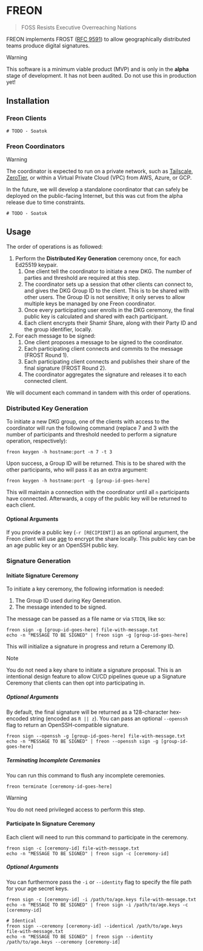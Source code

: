 # FREON

> FOSS Resists Executive Overreaching Nations

FREON implements FROST ([RFC 9591](https://www.rfc-editor.org/rfc/rfc9591.html)) to allow geographically distributed teams produce digital signatures.

> [!WARNING]
> This software is a minimum viable product (MVP) and is only in the **alpha** stage of development. It has not been audited. Do not use this in production yet!

## Installation

### Freon Clients

```terminal
# TODO - Soatok
```

### Freon Coordinators

> [!WARNING]
> The coordinator is expected to run on a private network, such as [Tailscale](https://tailscale.com),
> [ZeroTier](https://www.zerotier.com), or within a Virtual Private Cloud (VPC) from AWS, Azure, or GCP.
>
> In the future, we will develop a standalone coordinator that can safely be deployed on the public-facing
> Internet, but this was cut from the alpha release due to time constraints.

```terminal
# TODO - Soatok
```

## Usage

The order of operations is as followed:

1. Perform the **Distributed Key Generation** ceremony once, for each Ed25519 keypair.
   1. One client tell the coordinator to initiate a new DKG. The number of parties and threshold are required at this step.
   2. The coordinator sets up a session that other clients can connect to, and gives the DKG Group ID to the client. This is to be shared with other users. The Group ID is not sensitive; it only serves to allow multiple keys be managed by one Freon coordinator.
   3. Once every participating user enrolls in the DKG ceremony, the final public key is calculated and shared with each participant.
   4. Each client encrypts their Shamir Share, along with their Party ID and the group identifier, locally.
2. For each message to be signed:
   1. One client proposes a message to be signed to the coordinator.
   2. Each participating client connects and commits to the message (FROST Round 1).
   3. Each participating client connects and publishes their share of the final signature (FROST Round 2).
   4. The coordinator aggregates the signature and releases it to each connected client.

We will document each command in tandem with this order of operations.

### Distributed Key Generation

To initiate a new DKG group, one of the clients with access to the coordinator will run the following command (replace 7 and 3 with
the number of participants and threshold needed to perform a signature operation, respectively):

```terminal
freon keygen -h hostname:port -n 7 -t 3
```

Upon success, a Group ID will be returned. This is to be shared with the other participants, who will pass it as an extra argument:

```terminal
freon keygen -h hostname:port -g [group-id-goes-here]
```

This will maintain a connection with the coordinator until all `n` participants have connected. Afterwards, a copy of the public key will be returned to each client.

#### Optional Arguments

If you provide a public key (`-r [RECIPIENT]`) as an optional argument, the Freon client will use [age](https://age-encryption.org) to encrypt the share locally. This public key can be an age public key or an OpenSSH public key.

### Signature Generation

#### Initiate Signature Ceremony

To initiate a key ceremony, the following information is needed:

1. The Group ID used during Key Generation.
2. The message intended to be signed.

The message can be passed as a file name or via `STDIN`, like so:

```terminal
freon sign -g [group-id-goes-here] file-with-message.txt
echo -n "MESSAGE TO BE SIGNED" | freon sign -g [group-id-goes-here]
```

This will initialize a signature in progress and return a Ceremony ID.

> [!NOTE]
> You do not need a key share to initiate a signature proposal. This is an intentional design feature to allow
> CI/CD pipelines queue up a Signature Ceremony that clients can then opt into participating in.

##### Optional Arguments

By default, the final signature will be returned as a 128-character hex-encoded string (encoded as `R || z`).
You can pass an optional `--openssh` flag to return an OpenSSH-compatible signature.

```terminal
freon sign --openssh -g [group-id-goes-here] file-with-message.txt
echo -n "MESSAGE TO BE SIGNED" | freon --openssh sign -g [group-id-goes-here]
```

##### Terminating Incomplete Ceremonies

You can run this command to flush any incomplete ceremonies.

```terminal
freon terminate [ceremony-id-goes-here]
```

> [!WARNING]
> You do not need privileged access to perform this step.

#### Participate In Signature Ceremony

Each client will need to run this command to participate in the ceremony.

```terminal
freon sign -c [ceremony-id] file-with-message.txt
echo -n "MESSAGE TO BE SIGNED" | freon sign -c [ceremony-id]
```

##### Optional Arguments

You can furthermore pass the `-i` or `--identity` flag to specify the file path for your age secret keys.

```terminal
freon sign -c [ceremony-id] -i /path/to/age.keys file-with-message.txt
echo -n "MESSAGE TO BE SIGNED" | freon sign -i /path/to/age.keys -c [ceremony-id]

# Identical
freon sign --ceremony [ceremony-id] --identical /path/to/age.keys file-with-message.txt
echo -n "MESSAGE TO BE SIGNED" | freon sign --identity /path/to/age.keys --ceremony [ceremony-id]
```
